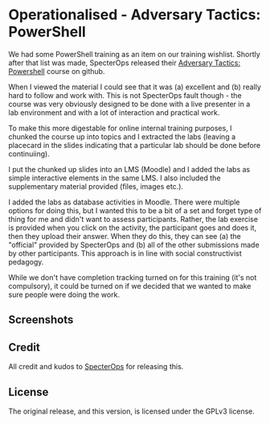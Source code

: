 # Operationalised - Adversary Tactics: PowerShell

We had some PowerShell training as an item on our training wishlist. Shortly after that list was made, SpecterOps released their [Adversary Tactics: Powershell](https://github.com/specterops/at-ps) course on github.

When I viewed the material I could see that it was (a) excellent and (b) really hard to follow and work with. This is not SpecterOps fault though - the course was very obviously designed to be done with a live presenter in a lab environment and with a lot of interaction and practical work. 

To make this more digestable for online internal training purposes, I chunked the course up into topics and I extracted the labs (leaving a placecard in the slides indicating that a particular lab should be done before continuiing). 

I put the chunked up slides into an LMS (Moodle) and I added the labs as simple interactive elements in the same LMS. I also included the supplementary material provided (files, images etc.).

I added the labs as database activities in Moodle. There were multiple options for doing this, but I wanted this to be a bit of a set and forget type of thing for me and didn't want to assess participants. Rather, the lab exercise is provided when you click on the activity, the participant goes and does it, then they upload their answer. When they do this, they can see (a) the "official" provided by SpecterOps and (b) all of the other submissions made by other participants. This approach is in line with social constructivist pedagogy.

While we don't have completion tracking turned on for this training (it's not compulsory), it could be turned on if we decided that we wanted to make sure people were doing the work.

## Screenshots



## Credit
All credit and kudos to [SpecterOps](https://specterops.io/) for releasing this. 

## License
The original release, and this version, is licensed under the GPLv3 license.
